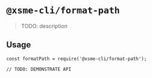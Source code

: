 # `@xsme-cli/format-path`

> TODO: description

## Usage

```
const formatPath = require('@xsme-cli/format-path');

// TODO: DEMONSTRATE API
```
